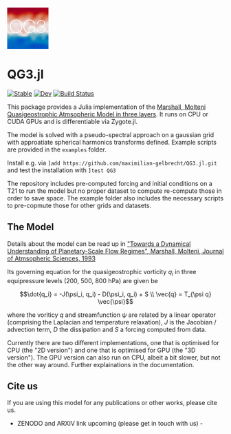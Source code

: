 ![QG3 Logo](logo.png)

# QG3.jl

[![Stable](https://img.shields.io/badge/docs-stable-blue.svg)](https://maximilian-gelbrecht.github.io/QG3.jl/stable/)
[![Dev](https://img.shields.io/badge/docs-dev-blue.svg)](https://maximilian-gelbrecht.github.io/QG3.jl/dev/)
[![Build Status](https://github.com/maximilian-gelbrecht/QG3.jl/actions/workflows/CI.yml/badge.svg?branch=main)](https://github.com/maximilian-gelbrecht/QG3.jl/actions/workflows/CI.yml?query=branch%3Amain)

This package provides a Julia implementation of the [Marshall, Molteni Quasigeostrophic Atmsopheric Model in three layers](https://journals.ametsoc.org/view/journals/atsc/50/12/1520-0469_1993_050_1792_taduop_2_0_co_2.xml). It runs on CPU or CUDA GPUs and is differentiable via Zygote.jl.

The model is solved with a pseudo-spectral approach on a gaussian grid with approatiate spherical harmonics transforms defined. Example scripts are provided in the `examples` folder.

Install e.g. via `]add https://github.com/maximilian-gelbrecht/QG3.jl.git` and test the installation with `]test QG3`

The repository includes pre-computed forcing and initial conditions on a T21 to run the model but no proper dataset to compute re-compute those in order to save space. The example folder also includes the necessary scripts to pre-copmute those for other grids and datasets. 

## The Model

Details about the model can be read up in ["Towards a Dynamical Understanding of Planetary-Scale Flow Regimes", Marshall, Molteni, Journal of Atmsopheric Sciences, 1993](https://journals.ametsoc.org/view/journals/atsc/50/12/1520-0469_1993_050_1792_taduop_2_0_co_2.xml)

Its governing equation for the quasigeostrophic vorticity $`q_i`$ in three equipressure levels (200, 500, 800 hPa) are given be

```math
\dot{q_i} = -J(\psi_i, q_i) - D(\psi_i, q_i) + S \\
\vec{q} = T_{\psi q} \vec{\psi}
```
where the voriticy $`q`$ and streamfunction $`\psi`$ are related by a linear operator (comprising the Laplacian and temperature relaxation), $`J`$ is the Jacobian / advection term, $`D`$ the dissipation and $`S`$ a forcing computed from data.

Currently there are two different implementations, one that is optimised for CPU (the "2D version") and one that is optimised for GPU (the "3D version"). The GPU version can also run on CPU, albeit a bit slower, but not the other way around. Further explainations in the documentation.

## Cite us 

If you are using this model for any publications or other works, please cite us. 

- ZENODO and ARXIV link upcoming (please get in touch with us) - 
